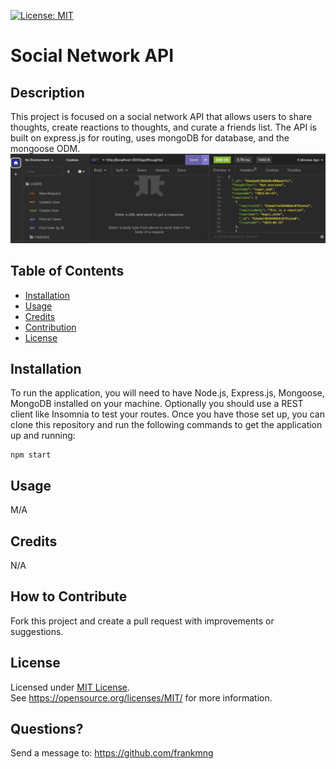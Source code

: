 [![License: MIT](https://img.shields.io/badge/License-MIT-yellow.svg)](https://opensource.org/licenses/MIT)
# Social Network API
## Description
This project is focused on a social network API that allows users to share thoughts, create reactions to thoughts, and curate a friends list. The API is built on express.js for routing, uses mongoDB for database, and the mongoose ODM.
![social-network-api](https://raw.githubusercontent.com/frankmng/Social-Network-API//main/assets/images/social-network-api.png)

## Table of Contents
- [Installation](#installation)
- [Usage](#usage)
- [Credits](#credits)
- [Contribution](#contribution)
- [License](#license)

## Installation
To run the application, you will need to have Node.js, Express.js, Mongoose, MongoDB installed on your machine. Optionally you should use a REST client like Insomnia to test your routes. Once you have those set up, you can clone this repository and run the following commands to get the application up and running:

    npm start

## Usage
M/A
## Credits
N/A

## How to Contribute
Fork this project and create a pull request with improvements or suggestions.
## License
Licensed under <a href="https://opensource.org/licenses/MIT/">MIT License<a>.<br>
See https://opensource.org/licenses/MIT/ for more information.

## Questions?
Send a message to: https://github.com/frankmng
